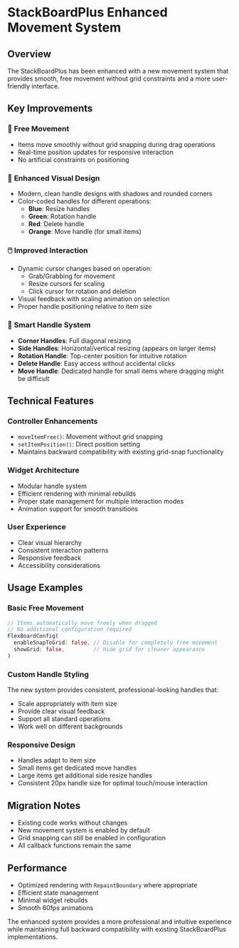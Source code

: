 # StackBoardPlus Enhanced Movement System

## Overview

The StackBoardPlus has been enhanced with a new movement system that provides smooth, free movement without grid constraints and a more user-friendly interface.

## Key Improvements

### 🎯 **Free Movement**
- Items move smoothly without grid snapping during drag operations
- Real-time position updates for responsive interaction
- No artificial constraints on positioning

### 🎨 **Enhanced Visual Design**
- Modern, clean handle designs with shadows and rounded corners
- Color-coded handles for different operations:
  - **Blue**: Resize handles
  - **Green**: Rotation handle
  - **Red**: Delete handle
  - **Orange**: Move handle (for small items)

### 🖱️ **Improved Interaction**
- Dynamic cursor changes based on operation:
  - Grab/Grabbing for movement
  - Resize cursors for scaling
  - Click cursor for rotation and deletion
- Visual feedback with scaling animation on selection
- Proper handle positioning relative to item size

### 📏 **Smart Handle System**
- **Corner Handles**: Full diagonal resizing
- **Side Handles**: Horizontal/vertical resizing (appears on larger items)
- **Rotation Handle**: Top-center position for intuitive rotation
- **Delete Handle**: Easy access without accidental clicks
- **Move Handle**: Dedicated handle for small items where dragging might be difficult

## Technical Features

### Controller Enhancements
- `moveItemFree()`: Movement without grid snapping
- `setItemPosition()`: Direct position setting
- Maintains backward compatibility with existing grid-snap functionality

### Widget Architecture
- Modular handle system
- Efficient rendering with minimal rebuilds
- Proper state management for multiple interaction modes
- Animation support for smooth transitions

### User Experience
- Clear visual hierarchy
- Consistent interaction patterns
- Responsive feedback
- Accessibility considerations

## Usage Examples

### Basic Free Movement
```dart
// Items automatically move freely when dragged
// No additional configuration required
FlexBoardConfig(
  enableSnapToGrid: false, // Disable for completely free movement
  showGrid: false,         // Hide grid for cleaner appearance
)
```

### Custom Handle Styling
The new system provides consistent, professional-looking handles that:
- Scale appropriately with item size
- Provide clear visual feedback
- Support all standard operations
- Work well on different backgrounds

### Responsive Design
- Handles adapt to item size
- Small items get dedicated move handles
- Large items get additional side resize handles
- Consistent 20px handle size for optimal touch/mouse interaction

## Migration Notes

- Existing code works without changes
- New movement system is enabled by default
- Grid snapping can still be enabled in configuration
- All callback functions remain the same

## Performance

- Optimized rendering with `RepaintBoundary` where appropriate
- Efficient state management
- Minimal widget rebuilds
- Smooth 60fps animations

The enhanced system provides a more professional and intuitive experience while maintaining full backward compatibility with existing StackBoardPlus implementations.
